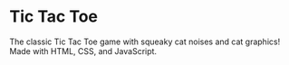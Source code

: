 # Tic Tac Toe

The classic Tic Tac Toe game with squeaky cat noises and cat graphics! Made with HTML, CSS, and JavaScript.
